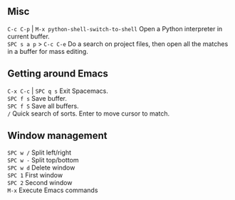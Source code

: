 ## Misc
`C-c C-p` | `M-x python-shell-switch-to-shell` Open a Python interpreter in current buffer.  
`SPC s a p` > `C-c C-e` Do a search on project files, then open all the matches in a buffer for mass editing.  

## Getting around Emacs
`C-x C-c` | `SPC q s` Exit Spacemacs.  
`SPC f s` Save buffer.  
`SPC f S` Save all buffers.  
`/` Quick search of sorts. Enter to move cursor to match.  

## Window management
`SPC w /` Split left/right  
`SPC w -` Split top/bottom  
`SPC w d` Delete window  
`SPC 1` First window  
`SPC 2` Second window  
`M-x` Execute Emacs commands  
